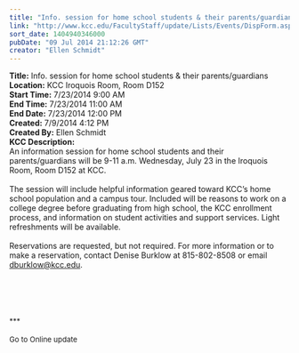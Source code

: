 ```yaml
---
title: "Info. session for home school students & their parents/guardians "
link: "http://www.kcc.edu/FacultyStaff/update/Lists/Events/DispForm.aspx?ID=563"
sort_date: 1404940346000
pubDate: "09 Jul 2014 21:12:26 GMT"
creator: "Ellen Schmidt"
---
```


<div><b>Title:</b> Info. session for home school students &amp; their parents/guardians </div>
<div><b>Location:</b> KCC Iroquois Room, Room D152</div>
<div><b>Start Time:</b> 7/23/2014 9:00 AM</div>
<div><b>End Time:</b> 7/23/2014 11:00 AM</div>
<div><b>End Date:</b> 7/23/2014 12:00 PM</div>
<div><b>Created:</b> 7/9/2014 4:12 PM</div>
<div><b>Created By:</b> Ellen Schmidt</div>
<div><b>KCC Description:</b> <div class="ExternalClass08AB1937A5474EF4B169D53134CE68BB"><div>
<div>An information session for home school students and their parents/guardians will be 9-11 a.m. Wednesday, July 23 in the Iroquois Room, Room D152 at KCC.</div>
<div><br />The session will include helpful information geared toward KCC’s home school population and a campus tour. Included will be reasons to work on a college degree before graduating from high school, the KCC enrollment process, and information on student activities and support services. Light refreshments will be available.</div>
<div><br />Reservations are requested, but not required. For more information or to make a reservation, contact Denise Burklow at 815-802-8508 or email <a href="mailto:dburklow@kcc.edu">dburklow@kcc.edu</a>.</div>
<div> </div>
<div> </div>
<div> </div>
<div>
<div> </div>
<div> </div>
<div>
<div><font size="2">***</font></div>
<div><font size="2"></font> </div>
<div><font size="2">Go to Online update</font></div>
<div> </div></div></div></div></div></div>
